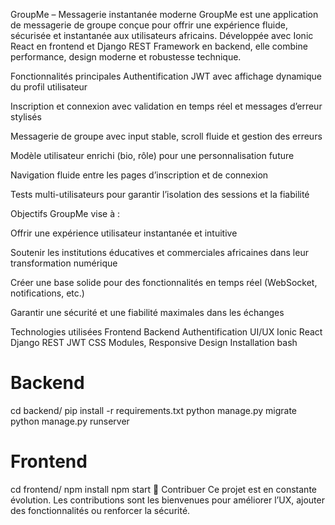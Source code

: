 GroupMe – Messagerie instantanée moderne
GroupMe est une application de messagerie de groupe conçue pour offrir une expérience fluide, sécurisée et instantanée aux utilisateurs africains. Développée avec Ionic React en frontend et Django REST Framework en backend, elle combine performance, design moderne et robustesse technique.

 Fonctionnalités principales
 Authentification JWT avec affichage dynamique du profil utilisateur

Inscription et connexion avec validation en temps réel et messages d’erreur stylisés

Messagerie de groupe avec input stable, scroll fluide et gestion des erreurs

Modèle utilisateur enrichi (bio, rôle) pour une personnalisation future

Navigation fluide entre les pages d’inscription et de connexion

Tests multi-utilisateurs pour garantir l’isolation des sessions et la fiabilité

 Objectifs
GroupMe vise à :

Offrir une expérience utilisateur instantanée et intuitive

Soutenir les institutions éducatives et commerciales africaines dans leur transformation numérique

Créer une base solide pour des fonctionnalités en temps réel (WebSocket, notifications, etc.)

Garantir une sécurité et une fiabilité maximales dans les échanges

Technologies utilisées
Frontend	Backend	Authentification	UI/UX
Ionic React	Django REST	JWT	CSS Modules, Responsive Design
Installation
bash
# Backend
cd backend/
pip install -r requirements.txt
python manage.py migrate
python manage.py runserver

# Frontend
cd frontend/
npm install
npm start
🤝 Contribuer
Ce projet est en constante évolution. Les contributions sont les bienvenues pour améliorer l’UX, ajouter des fonctionnalités ou renforcer la sécurité.
